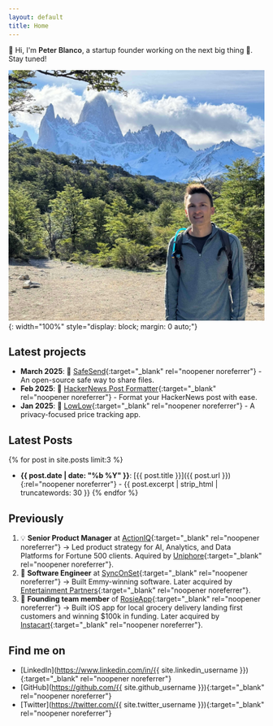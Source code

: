 ```yaml
---
layout: default
title: Home
---
```

<span class="wave">👋</span> Hi, I'm <span style="font-weight: 600;">Peter Blanco</span>, a startup founder working on the next big thing 🚀. Stay tuned!

![Peter Blanco - Product Manager and Tech Professional](/assets/home.jpg){: width="100%" style="display: block; margin: 0 auto;"}

## Latest projects
- **March 2025**: 🔐 [SafeSend](https://github.com/PBlanco/SafeSend){:target="_blank" rel="noopener noreferrer"} - An open-source safe way to share files.
- **Feb 2025**: 📰 [HackerNews Post Formatter](https://hnpostformatter.blancotech.com/){:target="_blank" rel="noopener noreferrer"} - Format your HackerNews post with ease.
- **Jan 2025**: 🛒 [LowLow](https://lowlow.bot){:target="_blank" rel="noopener noreferrer"} - A privacy-focused price tracking app.

## Latest Posts
{% for post in site.posts limit:3 %}
- **{{ post.date | date: "%b %Y" }}**: [{{ post.title }}]({{ post.url }}){:rel="noopener noreferrer"} - {{ post.excerpt | strip_html | truncatewords: 30 }}
{% endfor %}

## Previously
1. 💡 **Senior Product Manager** at [ActionIQ](https://actioniq.com){:target="_blank" rel="noopener noreferrer"} → Led product strategy for AI, Analytics, and Data Platforms for Fortune 500 clients. Aquired by [Uniphore](https://uniphore.com){:target="_blank" rel="noopener noreferrer"}.
2. 🎥 **Software Engineer** at [SyncOnSet](https://www.synconset.com){:target="_blank" rel="noopener noreferrer"} → Built Emmy-winning software. Later acquired by [Entertainment Partners](https://www.ep.com){:target="_blank" rel="noopener noreferrer"}.
3. 🛒 **Founding team member** of [RosieApp](https://www.rosieapp.com){:target="_blank" rel="noopener noreferrer"} → Built iOS app for local grocery delivery landing first customers and winning $100k in funding. Later acquired by [Instacart](https://www.instacart.com){:target="_blank" rel="noopener noreferrer"}.

## Find me on

- [LinkedIn](https://www.linkedin.com/in/{{ site.linkedin_username }}){:target="_blank" rel="noopener noreferrer"}
- [GitHub](https://github.com/{{ site.github_username }}){:target="_blank" rel="noopener noreferrer"}
- [Twitter](https://twitter.com/{{ site.twitter_username }}){:target="_blank" rel="noopener noreferrer"}
